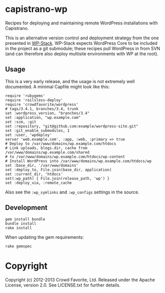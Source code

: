 # capistrano-wp

Recipes for deploying and maintaining remote WordPress installations with
Capistrano.

This is an alternative version control and deployment strategy from the
one presented in [WP-Stack](https://github.com/markjaquith/WP-Stack).
WP-Stack expects WordPress Core to be included in the project as a git
submodule; these recipes pull WordPress in from SVN (and can therefore
also deploy multisite environments with WP at the root).

## Usage

This is a very early release, and the usage is not extremely well documented.  A minimal Capfile might look like this:

	require 'rubygems'
	require 'railsless-deploy'
	require 'crowdfavorite/wordpress'
	# tags/3.4.1, branches/3.4, trunk
	set :wordpress_version, "branches/3.4"
	set :application, "wp.example.com"
	set :scm, :git
	set :repository, "git@github.com:example/wordpress-site.git"
	set :git_enable_submodules, 1
	set :user, 'wpdeploy'
	server 'web.example.com', :app, :web, :primary => true
	# Deploy to /var/www/domains/wp.example.com/htdocs
	# Link uploads, blogs.dir, cache from /var/www/domains/wp.example.com/shared 
	# to /var/www/domains/wp.example.com/htdocs/wp-content
	# Install WordPress into /var/www/domains/wp.example.com/htdocs/wp
	set :base_dir, '/var/www/domains'
	set :deploy_to, File.join(base_dir, application)
	set :current_dir, 'htdocs'
	set(:wp_path) { File.join(release_path, 'wp') }
	set :deploy_via, :remote_cache

Also see the `:wp_symlinks` and `:wp_configs` settings in the source.

## Development

	gem install bundle
	bundle install
	rake install

When updating the gem requirements:

	rake gemspec

# Copyright

Copyright (c) 2012-2013 Crowd Favorite, Ltd. Released under the Apache License, version 2.0. See LICENSE.txt for further details.

